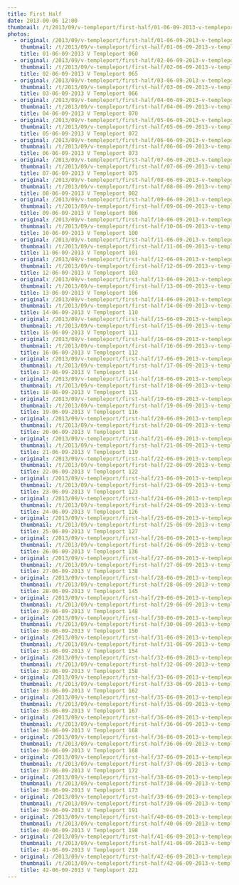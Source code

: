 ```yaml
---
title: First Half
date: 2013-09-06 12:00
thumbnail: /t/2013/09/v-templeport/first-half/01-06-09-2013-v-templeport-060.jpg
photos:
  - original: /2013/09/v-templeport/first-half/01-06-09-2013-v-templeport-060.jpg
    thumbnail: /t/2013/09/v-templeport/first-half/01-06-09-2013-v-templeport-060.jpg
    title: 01-06-09-2013 V Templeport 060
  - original: /2013/09/v-templeport/first-half/02-06-09-2013-v-templeport-065.jpg
    thumbnail: /t/2013/09/v-templeport/first-half/02-06-09-2013-v-templeport-065.jpg
    title: 02-06-09-2013 V Templeport 065
  - original: /2013/09/v-templeport/first-half/03-06-09-2013-v-templeport-066.jpg
    thumbnail: /t/2013/09/v-templeport/first-half/03-06-09-2013-v-templeport-066.jpg
    title: 03-06-09-2013 V Templeport 066
  - original: /2013/09/v-templeport/first-half/04-06-09-2013-v-templeport-070.jpg
    thumbnail: /t/2013/09/v-templeport/first-half/04-06-09-2013-v-templeport-070.jpg
    title: 04-06-09-2013 V Templeport 070
  - original: /2013/09/v-templeport/first-half/05-06-09-2013-v-templeport-072.jpg
    thumbnail: /t/2013/09/v-templeport/first-half/05-06-09-2013-v-templeport-072.jpg
    title: 05-06-09-2013 V Templeport 072
  - original: /2013/09/v-templeport/first-half/06-06-09-2013-v-templeport-073.jpg
    thumbnail: /t/2013/09/v-templeport/first-half/06-06-09-2013-v-templeport-073.jpg
    title: 06-06-09-2013 V Templeport 073
  - original: /2013/09/v-templeport/first-half/07-06-09-2013-v-templeport-075.jpg
    thumbnail: /t/2013/09/v-templeport/first-half/07-06-09-2013-v-templeport-075.jpg
    title: 07-06-09-2013 V Templeport 075
  - original: /2013/09/v-templeport/first-half/08-06-09-2013-v-templeport-082.jpg
    thumbnail: /t/2013/09/v-templeport/first-half/08-06-09-2013-v-templeport-082.jpg
    title: 08-06-09-2013 V Templeport 082
  - original: /2013/09/v-templeport/first-half/09-06-09-2013-v-templeport-086.jpg
    thumbnail: /t/2013/09/v-templeport/first-half/09-06-09-2013-v-templeport-086.jpg
    title: 09-06-09-2013 V Templeport 086
  - original: /2013/09/v-templeport/first-half/10-06-09-2013-v-templeport-100.jpg
    thumbnail: /t/2013/09/v-templeport/first-half/10-06-09-2013-v-templeport-100.jpg
    title: 10-06-09-2013 V Templeport 100
  - original: /2013/09/v-templeport/first-half/11-06-09-2013-v-templeport-101.jpg
    thumbnail: /t/2013/09/v-templeport/first-half/11-06-09-2013-v-templeport-101.jpg
    title: 11-06-09-2013 V Templeport 101
  - original: /2013/09/v-templeport/first-half/12-06-09-2013-v-templeport-103.jpg
    thumbnail: /t/2013/09/v-templeport/first-half/12-06-09-2013-v-templeport-103.jpg
    title: 12-06-09-2013 V Templeport 103
  - original: /2013/09/v-templeport/first-half/13-06-09-2013-v-templeport-106.jpg
    thumbnail: /t/2013/09/v-templeport/first-half/13-06-09-2013-v-templeport-106.jpg
    title: 13-06-09-2013 V Templeport 106
  - original: /2013/09/v-templeport/first-half/14-06-09-2013-v-templeport-110.jpg
    thumbnail: /t/2013/09/v-templeport/first-half/14-06-09-2013-v-templeport-110.jpg
    title: 14-06-09-2013 V Templeport 110
  - original: /2013/09/v-templeport/first-half/15-06-09-2013-v-templeport-111.jpg
    thumbnail: /t/2013/09/v-templeport/first-half/15-06-09-2013-v-templeport-111.jpg
    title: 15-06-09-2013 V Templeport 111
  - original: /2013/09/v-templeport/first-half/16-06-09-2013-v-templeport-112.jpg
    thumbnail: /t/2013/09/v-templeport/first-half/16-06-09-2013-v-templeport-112.jpg
    title: 16-06-09-2013 V Templeport 112
  - original: /2013/09/v-templeport/first-half/17-06-09-2013-v-templeport-114.jpg
    thumbnail: /t/2013/09/v-templeport/first-half/17-06-09-2013-v-templeport-114.jpg
    title: 17-06-09-2013 V Templeport 114
  - original: /2013/09/v-templeport/first-half/18-06-09-2013-v-templeport-115.jpg
    thumbnail: /t/2013/09/v-templeport/first-half/18-06-09-2013-v-templeport-115.jpg
    title: 18-06-09-2013 V Templeport 115
  - original: /2013/09/v-templeport/first-half/19-06-09-2013-v-templeport-116.jpg
    thumbnail: /t/2013/09/v-templeport/first-half/19-06-09-2013-v-templeport-116.jpg
    title: 19-06-09-2013 V Templeport 116
  - original: /2013/09/v-templeport/first-half/20-06-09-2013-v-templeport-118.jpg
    thumbnail: /t/2013/09/v-templeport/first-half/20-06-09-2013-v-templeport-118.jpg
    title: 20-06-09-2013 V Templeport 118
  - original: /2013/09/v-templeport/first-half/21-06-09-2013-v-templeport-119.jpg
    thumbnail: /t/2013/09/v-templeport/first-half/21-06-09-2013-v-templeport-119.jpg
    title: 21-06-09-2013 V Templeport 119
  - original: /2013/09/v-templeport/first-half/22-06-09-2013-v-templeport-122.jpg
    thumbnail: /t/2013/09/v-templeport/first-half/22-06-09-2013-v-templeport-122.jpg
    title: 22-06-09-2013 V Templeport 122
  - original: /2013/09/v-templeport/first-half/23-06-09-2013-v-templeport-123.jpg
    thumbnail: /t/2013/09/v-templeport/first-half/23-06-09-2013-v-templeport-123.jpg
    title: 23-06-09-2013 V Templeport 123
  - original: /2013/09/v-templeport/first-half/24-06-09-2013-v-templeport-126.jpg
    thumbnail: /t/2013/09/v-templeport/first-half/24-06-09-2013-v-templeport-126.jpg
    title: 24-06-09-2013 V Templeport 126
  - original: /2013/09/v-templeport/first-half/25-06-09-2013-v-templeport-127.jpg
    thumbnail: /t/2013/09/v-templeport/first-half/25-06-09-2013-v-templeport-127.jpg
    title: 25-06-09-2013 V Templeport 127
  - original: /2013/09/v-templeport/first-half/26-06-09-2013-v-templeport-136.jpg
    thumbnail: /t/2013/09/v-templeport/first-half/26-06-09-2013-v-templeport-136.jpg
    title: 26-06-09-2013 V Templeport 136
  - original: /2013/09/v-templeport/first-half/27-06-09-2013-v-templeport-138.jpg
    thumbnail: /t/2013/09/v-templeport/first-half/27-06-09-2013-v-templeport-138.jpg
    title: 27-06-09-2013 V Templeport 138
  - original: /2013/09/v-templeport/first-half/28-06-09-2013-v-templeport-145.jpg
    thumbnail: /t/2013/09/v-templeport/first-half/28-06-09-2013-v-templeport-145.jpg
    title: 28-06-09-2013 V Templeport 145
  - original: /2013/09/v-templeport/first-half/29-06-09-2013-v-templeport-148.jpg
    thumbnail: /t/2013/09/v-templeport/first-half/29-06-09-2013-v-templeport-148.jpg
    title: 29-06-09-2013 V Templeport 148
  - original: /2013/09/v-templeport/first-half/30-06-09-2013-v-templeport-150.jpg
    thumbnail: /t/2013/09/v-templeport/first-half/30-06-09-2013-v-templeport-150.jpg
    title: 30-06-09-2013 V Templeport 150
  - original: /2013/09/v-templeport/first-half/31-06-09-2013-v-templeport-154.jpg
    thumbnail: /t/2013/09/v-templeport/first-half/31-06-09-2013-v-templeport-154.jpg
    title: 31-06-09-2013 V Templeport 154
  - original: /2013/09/v-templeport/first-half/32-06-09-2013-v-templeport-158.jpg
    thumbnail: /t/2013/09/v-templeport/first-half/32-06-09-2013-v-templeport-158.jpg
    title: 32-06-09-2013 V Templeport 158
  - original: /2013/09/v-templeport/first-half/33-06-09-2013-v-templeport-162.jpg
    thumbnail: /t/2013/09/v-templeport/first-half/33-06-09-2013-v-templeport-162.jpg
    title: 33-06-09-2013 V Templeport 162
  - original: /2013/09/v-templeport/first-half/35-06-09-2013-v-templeport-167.jpg
    thumbnail: /t/2013/09/v-templeport/first-half/35-06-09-2013-v-templeport-167.jpg
    title: 35-06-09-2013 V Templeport 167
  - original: /2013/09/v-templeport/first-half/36-06-09-2013-v-templeport-168_1378570852.jpg
    thumbnail: /t/2013/09/v-templeport/first-half/36-06-09-2013-v-templeport-168_1378570852.jpg
    title: 36-06-09-2013 V Templeport 168
  - original: /2013/09/v-templeport/first-half/36-06-09-2013-v-templeport-168.jpg
    thumbnail: /t/2013/09/v-templeport/first-half/36-06-09-2013-v-templeport-168.jpg
    title: 36-06-09-2013 V Templeport 168
  - original: /2013/09/v-templeport/first-half/37-06-09-2013-v-templeport-172.jpg
    thumbnail: /t/2013/09/v-templeport/first-half/37-06-09-2013-v-templeport-172.jpg
    title: 37-06-09-2013 V Templeport 172
  - original: /2013/09/v-templeport/first-half/38-06-09-2013-v-templeport-173.jpg
    thumbnail: /t/2013/09/v-templeport/first-half/38-06-09-2013-v-templeport-173.jpg
    title: 38-06-09-2013 V Templeport 173
  - original: /2013/09/v-templeport/first-half/39-06-09-2013-v-templeport-191.jpg
    thumbnail: /t/2013/09/v-templeport/first-half/39-06-09-2013-v-templeport-191.jpg
    title: 39-06-09-2013 V Templeport 191
  - original: /2013/09/v-templeport/first-half/40-06-09-2013-v-templeport-198.jpg
    thumbnail: /t/2013/09/v-templeport/first-half/40-06-09-2013-v-templeport-198.jpg
    title: 40-06-09-2013 V Templeport 198
  - original: /2013/09/v-templeport/first-half/41-06-09-2013-v-templeport-219.jpg
    thumbnail: /t/2013/09/v-templeport/first-half/41-06-09-2013-v-templeport-219.jpg
    title: 41-06-09-2013 V Templeport 219
  - original: /2013/09/v-templeport/first-half/42-06-09-2013-v-templeport-221.jpg
    thumbnail: /t/2013/09/v-templeport/first-half/42-06-09-2013-v-templeport-221.jpg
    title: 42-06-09-2013 V Templeport 221
---
```


